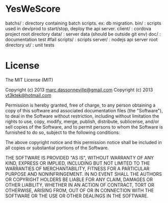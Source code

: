 YesWeScore
=======

batchs/  : directory containing batch scripts. ex: db migration.
bin/     : scripts used in dev/prod to start/stop, deploy the api server.
client/  : cordova project root directory
data/    : server data (should be outside git env)
doc/     : documentation test #fail
scripts/ : scripts
server/  : nodejs api server root directory
ut/      : unit tests


License
=======

The MIT License (MIT)

Copyright (c) 2013 marc.dassonneville@gmail.com
Copyright (c) 2013 vt3ktek@hotmail.com

Permission is hereby granted, free of charge, to any person obtaining a copy
of this software and associated documentation files (the "Software"), to deal
in the Software without restriction, including without limitation the rights
to use, copy, modify, merge, publish, distribute, sublicense, and/or sell
copies of the Software, and to permit persons to whom the Software is
furnished to do so, subject to the following conditions:

The above copyright notice and this permission notice shall be included in
all copies or substantial portions of the Software.

THE SOFTWARE IS PROVIDED "AS IS", WITHOUT WARRANTY OF ANY KIND, EXPRESS OR
IMPLIED, INCLUDING BUT NOT LIMITED TO THE WARRANTIES OF MERCHANTABILITY,
FITNESS FOR A PARTICULAR PURPOSE AND NONINFRINGEMENT. IN NO EVENT SHALL THE
AUTHORS OR COPYRIGHT HOLDERS BE LIABLE FOR ANY CLAIM, DAMAGES OR OTHER
LIABILITY, WHETHER IN AN ACTION OF CONTRACT, TORT OR OTHERWISE, ARISING FROM,
OUT OF OR IN CONNECTION WITH THE SOFTWARE OR THE USE OR OTHER DEALINGS IN
THE SOFTWARE.
